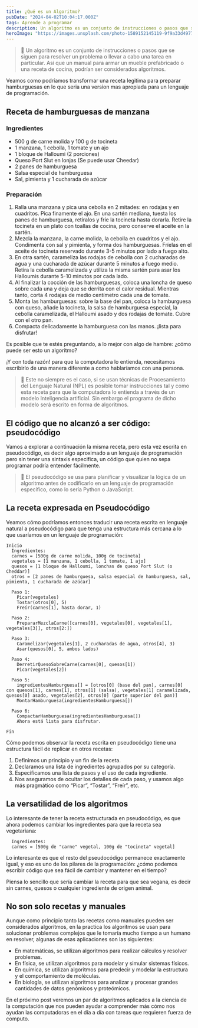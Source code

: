 ```yaml
---
title: ¿Qué es un Algoritmo?
pubDate: "2024-04-02T10:04:17.000Z"
tags: Aprende a programar
description: Un algoritmo es un conjunto de instrucciones o pasos que se siguen para resolver un problema o llevar a cabo una tarea en particular. Así que, un manual para armar un mueble prefabricado o una receta de cocina, podrían ser considerados algoritmos.
heroImage: "https://images.unsplash.com/photo-1589152145119-9f9a33d49772?q=80&fm=jpg&crop=entropy&cs=tinysrgb&w=1080&fit=max&ixlib=rb-4.0.3&ixid=M3wxMjA3fDB8MHxwaG90by1wYWdlfHx8fGVufDB8fHx8fA%3D%3D"
---
```

> 🍔 Un algoritmo es un conjunto de instrucciones o pasos que se siguen para resolver un problema o llevar a cabo una tarea en particular. Así que un manual para armar un mueble prefabricado o una receta de cocina, podrían ser considerados algoritmos.

Veamos como podríamos transformar una receta legitima para preparar hamburguesas en lo que seria una version mas apropiada para un lenguaje de programación.

## Receta de hamburguesas de manzana
### Ingredientes
* 500 g de carne molida y 100 g de tocineta
* 1 manzana, 1 cebolla, 1 tomate y un ajo
* 1 bloque de Halloumi (2 porciones)
* Queso Port Slut en lonjas (Se puede usar Cheedar)
* 2 panes de hamburguesa
* Salsa especial de hamburguesa
* Sal, pimienta y 1 cucharada de azúcar

### Preparación
1. Ralla una manzana y pica una cebolla en 2 mitades: en rodajas y en cuadritos. Pica finamente el ajo. En una sartén mediana, tuesta los panes de hamburguesa, retíralos y fríe la tocineta hasta dorarla. Retire la tocineta en un plato con toallas de cocina, pero conserve el aceite en la sartén.
2. Mezcla la manzana, la carne molida, la cebolla en cuadritos y el ajo. Condimenta con sal y pimienta, y forma dos hamburguesas. Fríelas en el aceite de tocineta reservado durante 3-5 minutos por lado a fuego alto.
3. En otra sartén, carameliza las rodajas de cebolla con 2 cucharadas de agua y una cucharada de azúcar durante 5 minutos a fuego medio. Retira la cebolla caramelizada y utiliza la misma sartén para asar los Halloumis durante 5-10 minutos por cada lado.
4. Al finalizar la cocción de las hamburguesas, coloca una loncha de queso sobre cada una y deja que se derrita con el calor residual. Mientras tanto, corta 4 rodajas de medio centímetro cada una de tomate.
5. Monta las hamburguesas: sobre la base del pan, coloca la hamburguesa con queso, añade la tocineta, la salsa de hamburguesa especial, la cebolla caramelizada, el Halloumi asado y dos rodajas de tomate. Cubre con el otro pan.
6. Compacta delicadamente la hamburguesa con las manos. ¡lista para disfrutar!

Es posible que te estés preguntando, a lo mejor con algo de hambre: ¿cómo puede ser esto un algoritmo?

¡Y con toda razón! para que la computadora lo entienda, necesitamos escribirlo de una manera diferente a como hablaríamos con una persona.

> 🤖 Este no siempre es el caso, si se usan técnicas de Procesamiento del Lenguaje Natural (NPL) es posible tomar instrucciones tal y como esta receta para que la computadora lo entienda a través de un modelo Inteligencia artificial. Sin embargo el programa de dicho modelo será escrito en forma de algoritmos.

## El código que no alcanzó a ser código: pseudocódigo
Vamos a explorar a continuación la misma receta, pero esta vez escrita en pseudocódigo, es decir algo aproximado a un lenguaje de programación pero sin tener una sintaxis especifica, un código que quien no sepa programar podría entender fácilmente.

> 🧠 El pseudocódigo se usa para planificar y visualizar la lógica de un algoritmo antes de codificarlo en un lenguaje de programación específico, como lo sería Python o JavaScript.

## La receta expresada en Pseudocódigo
Veamos cómo podríamos entonces traducir una receta escrita en lenguaje natural a pseudocódigo para que tenga una estructura más cercana a lo que usaríamos en un lenguaje de programación:

```
Inicio
  Ingredientes: 
  carnes = [500g de carne molida, 100g de tocineta]
  vegetales = [1 manzana, 1 cebolla, 1 tomate, 1 ajo]
  quesos = [1 bloque de Halloumi, lonchas de queso Port Slut (o Cheddar)]
  otros = [2 panes de hamburguesa, salsa especial de hamburguesa, sal, pimienta, 1 cucharada de azúcar]

  Paso 1: 
    Picar(vegetales)
    Tostar(otros[0], 5)
    Freír(carnes[1], hasta dorar, 1)
  
  Paso 2: 
    PrepararMezclaCarne([carnes[0], vegetales[0], vegetales[1], vegetales[3]], otros[2:])

  Paso 3: 
    Caramelizar(vegetales[1], 2 cucharadas de agua, otros[4], 3)
    Asar(quesos[0], 5, ambos lados)

  Paso 4: 
    DerretirQuesoSobreCarne(carnes[0], quesos[1])
    Picar(vegetales[2])

  Paso 5: 
    ingredientesHamburguesa[] = [otros[0] (base del pan), carnes[0] con quesos[1], carnes[1], otros[1] (salsa), vegetales[1] caramelizada, quesos[0] asado, vegetales[2], otros[0] (parte superior del pan)]
    MontarHamburguesa(ingredientesHamburguesa[])

  Paso 6: 
    CompactarHamburguesa(ingredientesHamburguesa[])
    Ahora está lista para disfrutar.
  
Fin
```

Cómo podemos observar la receta escrita en pseudocódigo tiene una estructura fácil de replicar en otros recetas:
1. Definimos un principio y un fin de la receta.
2. Declaramos una lista de ingredientes agrupados por su categoría.
3. Especificamos una lista de pasos y el uso de cada ingrediente.
4. Nos aseguramos de ocultar los detalles de cada paso, y usamos algo más pragmático como “Picar”, “Tostar”, “Freír”, etc.

## La versatilidad de los algoritmos
Lo interesante de tener la receta estructurada en pseudocódigo, es que ahora podemos cambiar los ingredientes para que la receta sea vegetariana:

```
  Ingredientes: 
  carnes = [500g de "carne" vegetal, 100g de "tocineta" vegetal]
```

Lo interesante es que el resto del pseudocódigo permanece exactamente igual, y eso es uno de los pilares de la programación: ¿cómo podemos escribir código que sea fácil de cambiar y mantener en el tiempo?

Piensa lo sencillo que sería cambiar la receta para que sea vegana, es decir sin carnes, quesos o cualquier ingrediente de origen animal.

## No son solo recetas y manuales
Aunque como principio tanto las recetas como manuales pueden ser considerados algoritmos, en la practica los algoritmos se usan para solucionar problemas complejos que le tomaría mucho tiempo a un humano en resolver, algunas de esas aplicaciones son las siguientes:

* En matemáticas, se utilizan algoritmos para realizar cálculos y resolver problemas.
* En física, se utilizan algoritmos para modelar y simular sistemas físicos.
* En química, se utilizan algoritmos para predecir y modelar la estructura y el comportamiento de moléculas.
* En biología, se utilizan algoritmos para analizar y procesar grandes cantidades de datos genómicos y proteómicos.

En el próximo post veremos un par de algoritmos aplicados a la ciencia de la computación que nos pueden ayudar a comprender más cómo nos ayudan las computadoras en el día a día con tareas que requieren fuerza de computo.